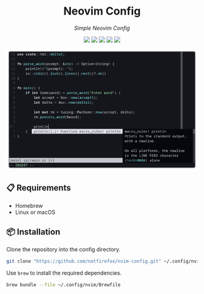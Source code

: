 <h1 align="center">Neovim Config</h1>

<p align="center"><i>Simple Neovim Config</i></p>
<p align="center">
  <a href="https://www.open-std.org/jtc1/sc22/wg14/"><img src="https://img.shields.io/badge/c-%2300599C.svg?style=flat&logo=c&logoColor=white"></a>
  <a href="https://isocpp.org/"><img src="https://img.shields.io/badge/c++-%2300599C.svg?style=flat&logo=c%2B%2B&logoColor=white"></a>
  <a href="https://www.lua.org/"><img src="https://img.shields.io/badge/lua-%232C2D72.svg?style=flat&logo=lua&logoColor=white"></a>
  <a href="https://www.rust-lang.org/"><img src="https://img.shields.io/badge/rust-%23000000.svg?style=flat&logo=rust&logoColor=white"></a>
  <a href="https://www.gnu.org/software/bash/"><img src="https://img.shields.io/badge/shell_script-%23121011.svg?style=flat&logo=gnu-bash&logoColor=white"></a>
</p>
<div align="center">
  <img width="750" alt="screenshot" src="./assets/screenshot.png">
</div>

## :clipboard: Requirements 
- Homebrew
- Linux or macOS

## :package: Installation
Clone the repository into the config directory.
```sh
git clone "https://github.com/notfirefox/nvim-config.git" ~/.config/nvim
```

Use `brew` to install the required dependencies.
```sh
brew bundle --file ~/.config/nvim/Brewfile
```
